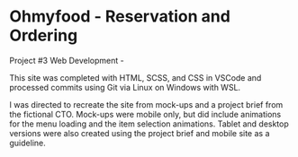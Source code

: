 # Ohmyfood - Reservation and Ordering 
Project #3 Web Development - 

This site was completed with HTML, SCSS, and CSS in VSCode and processed commits using Git via Linux on Windows with WSL.

I was directed to recreate the site from mock-ups and a project brief from the fictional CTO. Mock-ups were mobile only, but did include animations for the menu loading and the item selection animations. Tablet and desktop versions were also created using the project brief and mobile site as a guideline. 
